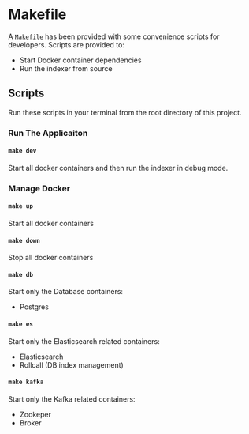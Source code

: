 # Makefile

A [`Makefile`](../../Makefile) has been provided with some convenience scripts for developers. Scripts are provided to:

* Start Docker container dependencies
* Run the indexer from source

## Scripts

Run these scripts in your terminal from the root directory of this project.

### Run The Applicaiton

#### `make dev`
Start all docker containers and then run the indexer in debug mode.

### Manage Docker

#### `make up`
Start all docker containers

#### `make down`
Stop all docker containers

#### `make db`
Start only the Database containers:

* Postgres

#### `make es`
Start only the Elasticsearch related containers:

* Elasticsearch
* Rollcall (DB index management)

#### `make kafka`
Start only the Kafka related containers:

* Zookeper
* Broker

